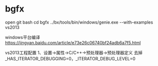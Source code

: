 # bgfx
open git bash
cd bgfx
../bx/tools/bin/windows/genie.exe --with-examples vs2013

windows平台编译
https://jingyan.baidu.com/article/e73e26c06740bf24adb6a7f5.html

vs2013工程配置
1、设置->属性->C/C++->预处理器->预处理器定义 去掉_HAS_ITERATOR_DEBUGGING=0，_ITERATOR_DEBUG_LEVEL=0
